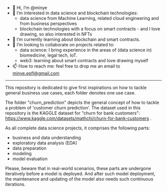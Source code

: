 - 👋 Hi, I’m @minye
- 👀 I’m interested in data science and blockchain technologies:
  - data science from Machine Learning, related cloud engineering and from business perspectives
  - blockchain technologies with a focus on smart contracts - and I love drawing, so also interested in NFTs
- 🌱 I’m currently learning about blockchain and smart contracts. 
- 💞️ I’m looking to collaborate on projects related to:
  - data science: I bring experience in the areas of (data science in) biomedicine, legal tech, IoT.
  - web3: learning about smart contracts and love drawing myself 
- 📫 How to reach me:
  feel free to drop me an email to minye.epfl@gmail.com 

<!---
minye/minye is a ✨ special ✨ repository because its `README.md` (this file) appears on your GitHub profile.
You can click the Preview link to take a look at your changes.
--->

-------------------

This repository is dedicated to give first inspirations on how to tackle general business use cases, each folder denotes one use case.

The folder "churn_prediction" depicts the general concept of how to tackle a problem of 'customer churn prediction'. 
The dataset used in this repository is the KAGGLE dataset for "churn for bank customers": https://www.kaggle.com/datasets/mathchi/churn-for-bank-customers .

As all complete data science projects, it comprises the following parts: 
- business and data understanding 
- exploratory data analysis (EDA) 
- data preparation 
- modeling 
- model evaluation 

Please, beware that in real-world scenarios, these parts are undergone iteratively before a model is deployed. And after such model deployment, the maintenance and updating of the model also needs such continuous iterations.

